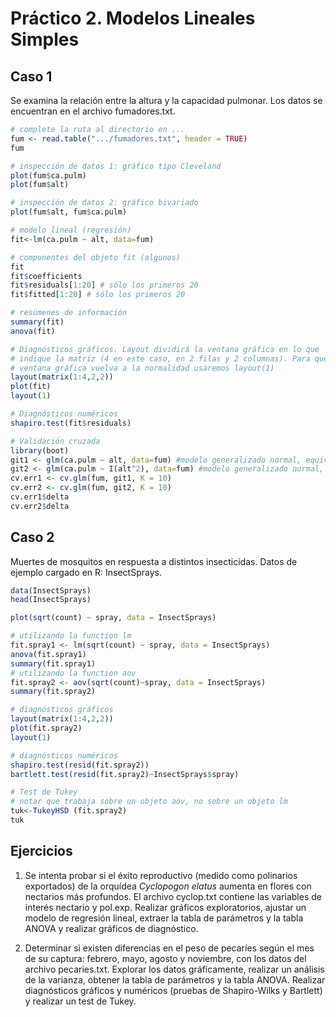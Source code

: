 # Práctico 2. Modelos Lineales Simples

## Caso 1

Se examina la relación entre la altura y la capacidad pulmonar. Los datos se encuentran en el archivo fumadores.txt.   

```R
# complete la ruta al directorio en ...
fum <- read.table(".../fumadores.txt", header = TRUE)
fum 

# inspección de datos 1: gráfico tipo Cleveland
plot(fum$ca.pulm)
plot(fum$alt)

# inspección de datos 2: gráfico bivariado
plot(fum$alt, fum$ca.pulm)

# modelo lineal (regresión)
fit<-lm(ca.pulm ~ alt, data=fum)

# componentes del objeto fit (algunos)
fit
fit$coefficients
fit$residuals[1:20] # sólo los primeros 20
fit$fitted[1:20] # sólo los primeros 20

# resúmenes de información
summary(fit)
anova(fit)

# Diagnósticos gráficos. Layout dividirá la ventana gráfica en lo que    
# indique la matriz (4 en este caso, en 2 filas y 2 columnas). Para que la   
# ventana gráfica vuelva a la normalidad usaremos layout(1)
layout(matrix(1:4,2,2))
plot(fit)
layout(1)

# Diagnósticos numéricos
shapiro.test(fit$residuals)

# Validación cruzada
library(boot)
git1 <- glm(ca.pulm ~ alt, data=fum) #modelo generalizado normal, equivale a lm
git2 <- glm(ca.pulm ~ I(alt^2), data=fum) #modelo generalizado normal, equivale a lm
cv.err1 <- cv.glm(fum, git1, K = 10)
cv.err2 <- cv.glm(fum, git2, K = 10)
cv.err1$delta
cv.err2$delta
```

## Caso 2

Muertes de mosquitos en respuesta a distintos insecticidas. Datos de ejemplo cargado en R: InsectSprays.

```R
data(InsectSprays)
head(InsectSprays)

plot(sqrt(count) ~ spray, data = InsectSprays)

# utilizando la function lm
fit.spray1 <- lm(sqrt(count) ~ spray, data = InsectSprays)
anova(fit.spray1)
summary(fit.spray1)
# utilizando la function aov
fit.spray2 <- aov(sqrt(count)~spray, data = InsectSprays)
summary(fit.spray2)

# diagnósticos gráficos
layout(matrix(1:4,2,2))
plot(fit.spray2)
layout(1)

# diagnósticos numéricos
shapiro.test(resid(fit.spray2))
bartlett.test(resid(fit.spray2)~InsectSprays$spray)

# Test de Tukey
# notar que trabaja sobre un objeto aov, no sobre un objeto lm
tuk<-TukeyHSD (fit.spray2)
tuk
```

## Ejercicios

1. Se intenta probar si el éxito reproductivo (medido como polinarios exportados) de la orquídea *Cyclopogon elatus* aumenta en flores con nectarios más profundos. El archivo cyclop.txt contiene las variables de interés nectario y pol.exp. Realizar gráficos exploratorios, ajustar un modelo de regresión lineal, extraer la tabla de parámetros y la tabla ANOVA y realizar gráficos de diagnóstico. 
     
2. Determinar si existen diferencias en el peso de pecaríes según el mes de su captura: febrero, mayo, agosto y noviembre, con los datos del archivo pecaries.txt. Explorar los datos gráficamente, realizar un análisis de la varianza, obtener la tabla de parámetros y la tabla ANOVA. Realizar diagnósticos gráficos y numéricos  (pruebas de Shapiro-Wilks y Bartlett) y realizar un test de Tukey.  
